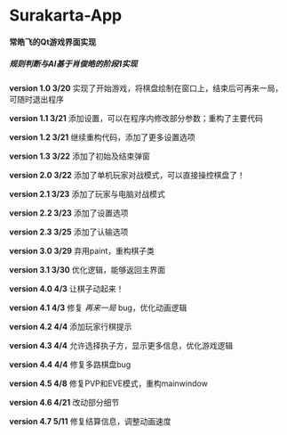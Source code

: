 # Surakarta-App

#### 常皓飞的Qt游戏界面实现

##### *规则判断与AI基于肖俊皓的阶段1实现*



**version 1.0  3/20**   实现了开始游戏，将棋盘绘制在窗口上，结束后可再来一局，可随时退出程序

**version 1.1  3/21**  添加设置，可以在程序内修改部分参数；重构了主要代码

**version 1.2  3/21**  继续重构代码，添加了更多设置选项

**version 1.3  3/22**  添加了初始及结束弹窗

**version 2.0  3/22**  添加了单机玩家对战模式，可以直接操控棋盘了！

**version 2.1  3/23**  添加了玩家与电脑对战模式

**version 2.2  3/23**  添加了设置选项

**version 2.3  3/25**  添加了认输选项

**version 3.0  3/29**  弃用paint，重构棋子类

**version 3.1  3/30**  优化逻辑，能够返回主界面

**version 4.0  4/3**  让棋子动起来！

**version 4.1  4/3**  修复 *再来一局* bug，优化动画逻辑

**version 4.2  4/4**  添加玩家行棋提示

**version 4.3  4/4**  允许选择执子方，显示更多信息，优化游戏逻辑

**version 4.4  4/4**  修复多路棋盘bug

**version 4.5  4/8**  修复PVP和EVE模式，重构mainwindow

**version 4.6  4/21**  改动部分细节

**version 4.7  5/11**  修复结算信息，调整动画速度
